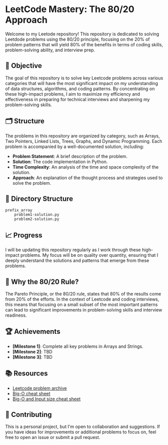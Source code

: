 # LeetCode Mastery: The 80/20 Approach

Welcome to my Leetode repository! This repository is dedicated to solving Leetdode
problems using the 80/20 principle, focusing on the 20% of problem patterns that will yield
80% of the benefits in terms of coding skills, problem-solving ability, and interview prep.

## 🎯 Objective

The goal of this repository is to solve key Leetcode problems across various categories
that will have the most significant impact on my understanding of data structures, 
algorithms, and coding patterns. By concentrating on these high-impact problems, 
I aim to maximize my efficiency and effectiveness in preparing for technical interviews 
and sharpening my problem-solving skills.

## 🗂️ Structure

The problems in this repository are organized by category, such as Arrays, Two Pointers, 
Linked Lists, Trees, Graphs, and Dynamic Programming. Each problem is accompanied by a 
well-documented solution, including:

- **Problem Statement**: A brief description of the problem.
- **Solution**: The code implementation in Python.
- **Time Complexity**: An analysis of the time and space complexity of the solution.
- **Approach**: An explanation of the thought process and strategies used to solve the problem.

## 📁 Directory Structure

```
prefix_array
	problem1-solution.py
	problem2-solution.py
```

## 📈 Progress

I will be updating this repository regularly as I work through these high-impact problems.
My focus will be on quality over quantity, ensuring that I deeply understand the solutions 
and patterns that emerge from these problems.

## 🧠 Why the 80/20 Rule?

The Pareto Principle, or the 80/20 rule, states that 80% of the results come from 20% of the efforts.
In the context of Leetcode and coding interviews, this means that focusing on a small subset 
of the most important patterns can lead to significant improvements in problem-solving skills and 
interview readiness.

## 🏆 Achievements

- **[Milestone 1]**: Complete all key problems in Arrays and Strings.
- **[Milestone 2]**: TBD
- **[Milestone 3]**: TBD

## 📚 Resources

- [Leetcode problem archive](https://leetcode.com/problemset/all/)
- [Big-O cheat sheet](https://www.bigocheatsheet.com/)
- [Big-O and Input size cheat sheet](https://leetcode.com/explore/interview/card/cheatsheets/720/resources/4725/)

## 🤝 Contributing

This is a personal project, but I'm open to collaboration and suggestions. If you have 
ideas for improvements or additional problems to focus on, feel free to open an issue 
or submit a pull request.

